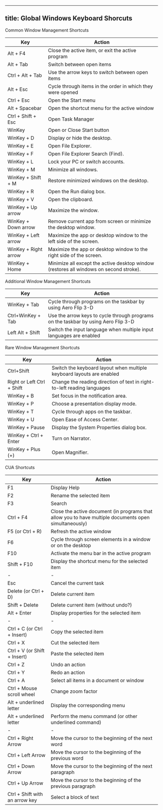 ---
title: Global Windows Keyboard Shorcuts
----

Common Window Management Shortcuts

Key | Action
----|-------
Alt + F4 | Close the active item, or exit the active program
Alt + Tab | Switch between open items
Ctrl + Alt + Tab | Use the arrow keys to switch between open items
Alt + Esc | Cycle through items in the order in which they were opened
Ctrl + Esc | Open the Start menu
Alt + Spacebar | Open the shortcut menu for the active window
Ctrl + Shift + Esc | Open Task Manager
WinKey | Open or Close Start button
WinKey + D | Display or hide the desktop.
WinKey + E | Open File Explorer.
WinKey + F | Open File Explorer Search (Find).
WinKey + L | Lock your PC or switch accounts.
WinKey + M | Minimize all windows.
WinKey + Shift + M | Restore minimized windows on the desktop.
WinKey + R | Open the Run dialog box.
WinKey + V | Open the clipboard. 
WinKey + Up arrow | Maximize the window.
WinKey + Down arrow | Remove current app from screen or minimize the desktop window.
WinKey + Left arrow | Maximize the app or desktop window to the left side of the screen.
WinKey + Right arrow | Maximize the app or desktop window to the right side of the screen.
WinKey + Home | Minimize all except the active desktop window (restores all windows on second stroke).

Additional Window Management Shortcuts

Key | Action
----|-------
WinKey + Tab | Cycle through programs on the taskbar by using Aero Flip 3-D
Ctrl+WinKey + Tab | Use the arrow keys to cycle through programs on the taskbar by using Aero Flip 3-D
Left Alt + Shift | Switch the input language when multiple input languages are enabled

Rare Window Management Shortcuts

Key | Action
----|-------
Ctrl+Shift | Switch the keyboard layout when multiple keyboard layouts are enabled
Right or Left Ctrl + Shift | Change the reading direction of text in right-to-left reading languages
WinKey + B | Set focus in the notification area.
WinKey + P | Choose a presentation display mode.
WinKey + T | Cycle through apps on the taskbar.
WinKey + U | Open Ease of Access Center.
WinKey + Pause | Display the System Properties dialog box.
WinKey + Ctrl + Enter | Turn on Narrator.
WinKey + Plus (+) | Open Magnifier.


CUA Shortcuts


Key | Action
----|-------
F1 | Display Help
F2 | Rename the selected item
F3 | Search
Ctrl + F4 | Close the active document (in programs that allow you to have multiple documents open simultaneously)
F5 (or Ctrl + R) | Refresh the active window
F6  |Cycle through screen elements in a window or on the desktop
F10 | Activate the menu bar in the active program
Shift + F10 | Display the shortcut menu for the selected item
- | -
Esc | Cancel the current task
Delete (or Ctrl + D) | Delete current item
Shift + Delete | Delete current item (without undo?)
Alt + Enter | 	Display properties for the selected item
- | -
Ctrl + C (or Ctrl + Insert) | Copy the selected item
Ctrl + X | Cut the selected item
Ctrl + V (or Shift + Insert) | Paste the selected item
Ctrl + Z | Undo an action
Ctrl + Y | Redo an action
Ctrl + A | Select all items in a document or window
Ctrl + Mouse scroll wheel | Change zoom factor
Alt + underlined letter | Display the corresponding menu
Alt + underlined letter | Perform the menu command (or other underlined command)
- | -
Ctrl + Right Arrow | Move the cursor to the beginning of the next word
Ctrl + Left Arrow | Move the cursor to the beginning of the previous word
Ctrl + Down Arrow | Move the cursor to the beginning of the next paragraph
Ctrl + Up Arrow | Move the cursor to the beginning of the previous paragraph
Ctrl + Shift with an arrow key | Select a block of text


